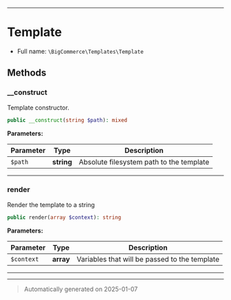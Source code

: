 ***

# Template





* Full name: `\BigCommerce\Templates\Template`




## Methods


### __construct

Template constructor.

```php
public __construct(string $path): mixed
```








**Parameters:**

| Parameter | Type | Description |
|-----------|------|-------------|
| `$path` | **string** | Absolute filesystem path to the template |





***

### render

Render the template to a string

```php
public render(array $context): string
```








**Parameters:**

| Parameter | Type | Description |
|-----------|------|-------------|
| `$context` | **array** | Variables that will be passed to the template |





***


***
> Automatically generated on 2025-01-07
